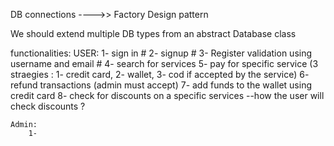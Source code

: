 DB connections ---->> Factory Design pattern


We should extend multiple DB types from an abstract Database class 



functionalities:
    USER:
        1- sign in #
        2- signup #
        3- Register validation using username and email #
        4- search for services
        5- pay for specific service (3 straegies : 1- credit card, 2- wallet, 3- cod if accepted by the service)
        6- refund transactions (admin must accept)
        7- add funds to the wallet using credit card
        8- check for discounts on a specific services --how the user will check discounts ?


    Admin:
        1-
